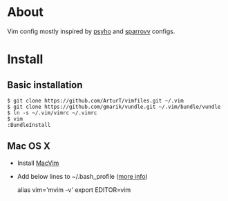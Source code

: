# About

Vim config mostly inspired by [psyho](https://github.com/psyho) and [sparrovv](https://github.com/sparrovv) configs.

# Install

## Basic installation

	$ git clone https://github.com/ArturT/vimfiles.git ~/.vim
	$ git clone https://github.com/gmarik/vundle.git ~/.vim/bundle/vundle
	$ ln -s ~/.vim/vimrc ~/.vimrc
	$ vim
	:BundleInstall

## Mac OS X

* Install [MacVim](http://code.google.com/p/macvim/)
* Add below lines to ~/.bash_profile ([more info](http://apple.stackexchange.com/questions/14299/replaced-usr-bin-vim-now-i-get-error-messages/14317#14317))

	alias vim='mvim -v'
	export EDITOR=vim

